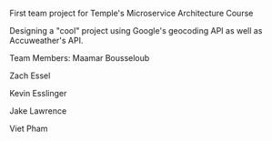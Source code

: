 First team project for Temple's Microservice Architecture Course

Designing a "cool" project using Google's geocoding API as well as Accuweather's API.

Team Members:
Maamar Bousseloub

Zach Essel

Kevin Esslinger

Jake Lawrence

Viet Pham

